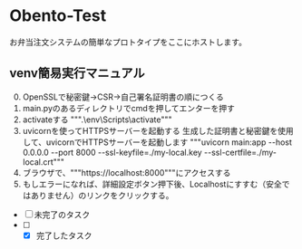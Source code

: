 # Obento-Test
お弁当注文システムの簡単なプロトタイプをここにホストします。

## venv簡易実行マニュアル
0. OpenSSLで秘密鍵→CSR→自己署名証明書の順につくる
1. main.pyのあるディレクトリでcmdを押してエンターを押す
2. activateする
""".\env\Scripts\activate"""
3. uvicornを使ってHTTPSサーバーを起動する
生成した証明書と秘密鍵を使用して、uvicornでHTTPSサーバーを起動します
"""uvicorn main:app --host 0.0.0.0 --port 8000 --ssl-keyfile=./my-local.key --ssl-certfile=./my-local.crt"""
4. ブラウザで、"""https://localhost:8000"""にアクセスする
5. もしエラーになれば、詳細設定ボタン押下後、Localhostにすすむ（安全ではありません）のリンクをクリックする。 
- [ ] 未完了のタスク
- [ ] - [x] 完了したタスク
